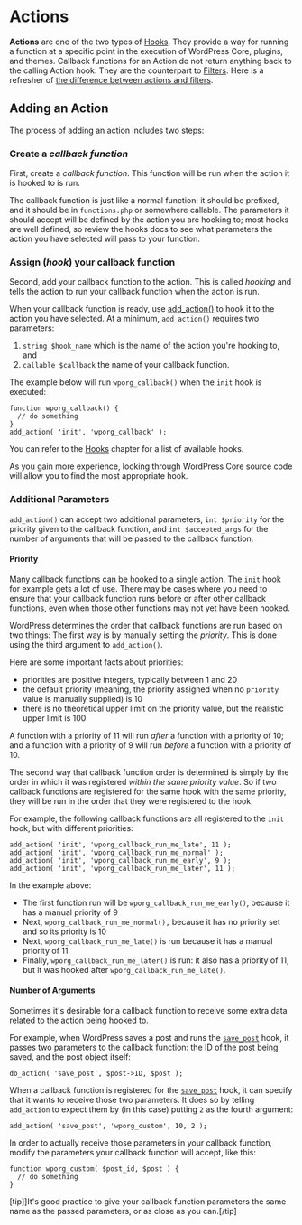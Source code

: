 # Actions

**Actions** are one of the two types of [Hooks](https://developer.wordpress.org/plugins/hooks/). They provide a way for running a function at a specific point in the execution of WordPress Core, plugins, and themes. Callback functions for an Action do not return anything back to the calling Action hook. They are the counterpart to [Filters](https://developer.wordpress.org/plugins/hooks/filters/). Here is a refresher of [the difference between actions and filters](https://developer.wordpress.org/plugins/hooks/#actions-vs-filters).

## Adding an Action

The process of adding an action includes two steps:

### Create a _callback function_

First, create a _callback function_. This function will be run when the action it is hooked to is run.

The callback function is just like a normal function: it should be prefixed, and it should be in `functions.php` or somewhere callable. The parameters it should accept will be defined by the action you are hooking to; most hooks are well defined, so review the hooks docs to see what parameters the action you have selected will pass to your function.

### Assign (_hook_) your callback function

Second, add your callback function to the action. This is called _hooking_ and tells the action to run your callback function when the action is run.

When your callback function is ready, use [add_action()](https://developer.wordpress.org/reference/functions/add_action/) to hook it to the action you have selected. At a minimum, `add_action()` requires two parameters:

1. `string $hook_name` which is the name of the action you're hooking to, and
2. `callable $callback` the name of your callback function.

The example below will run `wporg_callback()` when the `init` hook is executed:

```
function wporg_callback() {
  // do something
}
add_action( 'init', 'wporg_callback' );
```

You can refer to the [Hooks](https://developer.wordpress.org/plugins/hooks/) chapter for a list of available hooks.

As you gain more experience, looking through WordPress Core source code will allow you to find the most appropriate hook.

### Additional Parameters

`add_action()` can accept two additional parameters, `int $priority` for the priority given to the callback function, and `int $accepted_args` for the number of arguments that will be passed to the callback function.

#### Priority

Many callback functions can be hooked to a single action. The `init` hook for example gets a lot of use. There may be cases where you need to ensure that your callback function runs before or after other callback functions, even when those other functions may not yet have been hooked.

WordPress determines the order that callback functions are run based on two things: The first way is by manually setting the _priority_. This is done using the third argument to `add_action()`.

Here are some important facts about priorities:

- priorities are positive integers, typically between 1 and 20
- the default priority (meaning, the priority assigned when no `priority` value is manually supplied) is 10
- there is no theoretical upper limit on the priority value, but the realistic upper limit is 100

A function with a priority of 11 will run _after_ a function with a priority of 10; and a function with a priority of 9 will run _before_ a function with a priority of 10.

The second way that callback function order is determined is simply by the order in which it was registered _within the same priority value_. So if two callback functions are registered for the same hook with the same priority, they will be run in the order that they were registered to the hook.

For example, the following callback functions are all registered to the `init` hook, but with different priorities:

```
add_action( 'init', 'wporg_callback_run_me_late', 11 );
add_action( 'init', 'wporg_callback_run_me_normal' );
add_action( 'init', 'wporg_callback_run_me_early', 9 );
add_action( 'init', 'wporg_callback_run_me_later', 11 );
```

In the example above:

- The first function run will be `wporg_callback_run_me_early()`, because it has a manual priority of 9
- Next, `wporg_callback_run_me_normal(),` because it has no priority set and so its priority is 10
- Next, `wporg_callback_run_me_late()` is run because it has a manual priority of 11
- Finally, `wporg_callback_run_me_later()` is run: it also has a priority of 11, but it was hooked after `wporg_callback_run_me_late()`.

#### Number of Arguments

Sometimes it's desirable for a callback function to receive some extra data related to the action being hooked to.

For example, when WordPress saves a post and runs the [`save_post`](https://developer.wordpress.org/reference/hooks/save_post/) hook, it passes two parameters to the callback function: the ID of the post being saved, and the post object itself:

```
do_action( 'save_post', $post->ID, $post );
```

When a callback function is registered for the [`save_post`](https://developer.wordpress.org/reference/hooks/save_post/) hook, it can specify that it wants to receive those two parameters. It does so by telling `add_action` to expect them by (in this case) putting `2` as the fourth argument:

```
add_action( 'save_post', 'wporg_custom', 10, 2 );
```

In order to actually receive those parameters in your callback function, modify the parameters your callback function will accept, like this:

```
function wporg_custom( $post_id, $post ) {
  // do something
}
```

[tip]]It's good practice to give your callback function parameters the same name as the passed parameters, or as close as you can.[/tip]